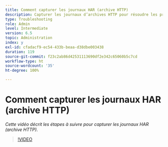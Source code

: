 ```yaml
---
title: Comment capturer les journaux HAR (archive HTTP)
description: Capturer les journaux d’archives HTTP pour résoudre les problèmes liés au réseau
type: Troubleshooting
role: Admin
level: Intermediate
version: 6.5
topic: Administration
index: y
exl-id: cfadacf9-ec54-433b-beaa-d38dbe003438
duration: 119
source-git-commit: f23c2ab86d42531113690df2e342c65060b5c7cd
workflow-type: ht
source-wordcount: '35'
ht-degree: 100%

---
```


# Comment capturer les journaux HAR (archive HTTP)

*Cette vidéo décrit les étapes à suivre pour capturer les journaux HAR (archive HTTP).*

>[!VIDEO](https://video.tv.adobe.com/v/335488?quality=12&learn=on)
